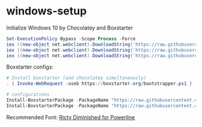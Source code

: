 # windows-setup

Initialize Windows 10 by Chocolatey and Boxstarter

```powershell
Set-ExecutionPolicy Bypass -Scope Process -Force
iex ((new-object net.webclient).DownloadString('https://raw.githubusercontent.com/applejxd/windows-setup/main/init.ps1'))
iex ((new-object net.webclient).DownloadString('https://raw.githubusercontent.com/applejxd/windows-setup/main/deploy.ps1'))
iex ((new-object net.webclient).DownloadString('https://raw.githubusercontent.com/applejxd/windows-setup/main/link.ps1'))
```

Boxstarter configs:

```powershell
# Install boxstarter (and chocolatey simultaneously)
. { Invoke-WebRequest -useb https://boxstarter.org/bootstrapper.ps1 } | Invoke-Expression; Get-Boxstarter -Force

# configurations
Install-BoxstarterPackage -PackageName "https://raw.githubusercontent.com/applejxd/windows-setup/main/installer/box_config.ps1" -DisableReboots
Install-BoxstarterPackage -PackageName "https://raw.githubusercontent.com/applejxd/windows-setup/main/installer/box_install.ps1" -DisableReboots
```

Recommended Font: [Ricty Diminished for Powerline](https://github.com/mzyy94/RictyDiminished-for-Powerline)